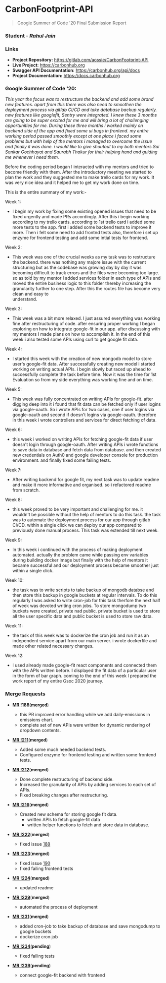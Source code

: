# **CarbonFootprint-API**

> Google Summer of Code '20 Final Submission Report

### **Student** - _Rahul Jain_

### Links

- **Project Repository:** https://gitlab.com/aossie/CarbonFootprint-API
- **Live Project:** https://carbonhub.org
- **Swagger API Documentation:** https://carbonhub.org/api/docs
- **Project Documentation:** https://docs.carbonhub.org

### Google Summer of Code '20:
_This year the focus was to restructure the backend and add some brand new features. apart from this there was also need to smoothen the deployment process via gitlab CI/CD and take database backup regularly. new features like googlefit, Sentry were integrated. I knew these 3 months are going to be super excited for me and will bring a lot of challenging opportunities for me. During these three months i worked mainly on backend side of the app and fixed some ui bugs in frontend. my entire working period passed smoothly except at one place i faced some problems but with help of the mentors i managed to overcome the issue and finally it was done. i would like to give shoutout to my both mentors Sai Sankar Gochhayat and Saurabh Thakur for their helping hand and guiding me whenever i need them._

Before the coding period began I interacted with my mentors and tried to become friendly with them. After the introductory meeting we started to plan the work and they suggested me to make trello cards for my work. It was very nice idea and it helped me to get my work done on time.

This is the entire summary of my work:-

Week 1:
- I begin my work by fixing some existing opened issues that need to be fixed urgently and made  PRs accordingly. After this i begin working according to my trello cards. according to 1st trello card i added some more tests to the app. first i added some 		backend tests to improve it more. Then i felt some need to add frontnd tests also, therefore i set up enzyme for frontend 					testing and add some intial tests for frontend. 

Week 2:
- This week was one of the crucial weeks as my task was to restructure the backend. there was nothing any majore issue with the current structuring but as the codebase was growing day by day it was becoming difficult to track errors and the files were becoming too large. so as told by my mentor I added services folder in each type of APIs and moved the entire business logic to this folder thereby increasing the granularity further to one step. After this the routes file has become very clean and easy to  
understand.

Week 3:
- This week was a bit more relaxed. I just assured everything was working fine after restructuring of code. after ensuring proper working I began exploring on how to integrate google-fit in our app. after discussing with my mentors I made plans on how to accomplish it. In the end of this week i also tested some APIs using curl to get google fit data.

Week 4:
- I started this week with the creation of new mongodb model to store user's google-fit data. After successfully creating new model i started working on writing actual APIs. i begin slowly but raced up ahead to successfully complete the task before time. Now it was the time for 1st Evaluation so from my side everything was working fine and on time.

Week 5:
- This week was fully concentrated on writing APIs for google-fit. after digging deep into it i found that fit data can be fetched only if user logins via google-oauth. So i wrote APIs for two cases, one if user logins via google-oauth and second if doesn't logins via google-oauth. therefore in this week i wrote controllers and services for direct fetching of data.

Week 6:
- this week i worked on writing APIs for fetching google-fit data if user doesn't login through google-oauth. After writing APIs 
i wrote functions to save data in database and fetch data from database. and then created new credentials on Auth0 and google developer console for production environment. and finally fixed some failing tests.

Week 7:
- After writing backend for google fit, my next task was to update readme and make it more informative and organised. so i refactored readme from scratch.

Week 8: 
- this week proved to be very important and challenging for me. it wouldn't be possible without the help of mentors to do this task. the task was to automate the deployment process for our app through gitlab CI/CD. within a single click we can deploy our app compared to previously done manual process. This task was extended till next week.

Week 9:
- In this week i continued with the process of making deployment automated. actually the problem came while passing env variables during building docker image but finally with the help of mentors it became successful and our deployment process became smoother just within a single click.

Week 10:
- the task was to write scripts to take backup of mongodb databse and then store this backup in google buckets at regular intervals.
To do this regularly I was asked to write cron-job for this task therfore the next half of week was devoted writing cron jobs. To store mongodump two buckets were created, private nad public. private bucket is used to store all the user specific data and public bucket is used to store raw data.

Week 11:
- the task of this week was to dockerize the cron job and run it as an independent service apart from our main server. i wrote dockerfile and made other related necessary changes.

Week 12:
- I used already made google-fit react components and connected them with the APIs written before. I displayed the fit data of a particular user in the form of bar graph. coming to the end of this week I prepared the work report of my entire Gsoc 2020 journey.  


### Merge Requests

- [**MR !188**](https://gitlab.com/aossie/CarbonFootprint-API/-/merge_requests/188)(**merged**)
	- this PR improved error handling while we add daily-emissions in emissions chart. 
	- complete set of new APIs were written for dynamic rendering of dropdown contents.

- [**MR !211**](https://gitlab.com/aossie/CarbonFootprint-API/-/merge_requests/211)(**merged**)
	- Added some much needed backend tests.
	- Configured enzyme for frontend testing and written some frontend tests.

- [**MR !212**](https://gitlab.com/aossie/CarbonFootprint-API/-/merge_requests/212)(**merged**)
	- Done complete restructuring of backend side.
	- Increased the granularity of APIs by adding services to each set of APIs.
	- Fixed breaking changes after restructuring.

- [**MR !216**](https://gitlab.com/aossie/CarbonFootprint-API/-/merge_requests/216)(**merged**)
  - Created new schema for storing google fit data.
	- written APIs to fetch google-fit data
	- written helper functions to fetch and store data in database.

- [**MR !222**](https://gitlab.com/aossie/CarbonFootprint-API/-/merge_requests/222)(**merged**)	
	- fixed issue [188](https://gitlab.com/aossie/CarbonFootprint-API/-/issues/188) 

- [**MR !223**](https://gitlab.com/aossie/CarbonFootprint-API/-/merge_requests/223)(**merged**)
	- fixed issue [190](https://gitlab.com/aossie/CarbonFootprint-API/-/issues/190)
	- fixed failing frontend tests

- [**MR !224**](https://gitlab.com/aossie/CarbonFootprint-API/-/merge_requests/224)(**merged**)
	- updated readme 

- [**MR !229**](https://gitlab.com/aossie/CarbonFootprint-API/-/merge_requests/229)(**merged**)
	- automated the process of deployment

- [**MR !231**](https://gitlab.com/aossie/CarbonFootprint-API/-/merge_requests/231)(**merged**)
	- added cron-job to take backup of database and save mongodump to google buckets
	- dockerize cron job

- [**MR !234**](https://gitlab.com/aossie/CarbonFootprint-API/-/merge_requests/234)(**pending**)
	- fixed failing tests

- [**MR !239**](https://gitlab.com/aossie/CarbonFootprint-API/-/merge_requests/239)(**pending**)
	- connect google-fit backend with frontend


